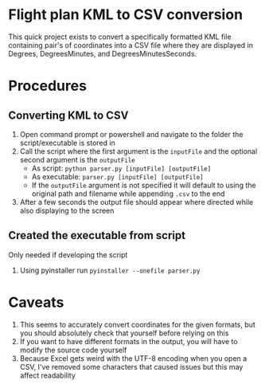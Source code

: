 # Flight plan KML to CSV conversion
This quick project exists to convert a specifically formatted KML file containing pair's of coordinates into a CSV file where they are displayed in Degrees, DegreesMinutes, and DegreesMinutesSeconds.

# Procedures
## Converting KML to CSV
1. Open command prompt or powershell and navigate to the folder the script/executable is stored in
2. Call the script where the first argument is the `inputFile` and the optional second argument is the `outputFile`
    - As script: `python parser.py [inputFile] [outputFile]`
    - As executable: `parser.py [inputFile] [outputFile]`
    - If the `outputFile` argument is not specified it will default to using the original path and filename while appending `.csv` to the end
3. After a few seconds the output file should appear where directed while also displaying to the screen

## Created the executable from script
Only needed if developing the script
1. Using pyinstaller run `pyinstaller --onefile parser.py` 

# Caveats
1. This seems to accurately convert coordinates for the given formats, but you should absolutely check that yourself before relying on this
2. If you want to have different formats in the output, you will have to modify the source code yourself
3. Because Excel gets weird with the UTF-8 encoding when you open a CSV, I've removed some characters that caused issues but this may affect readability